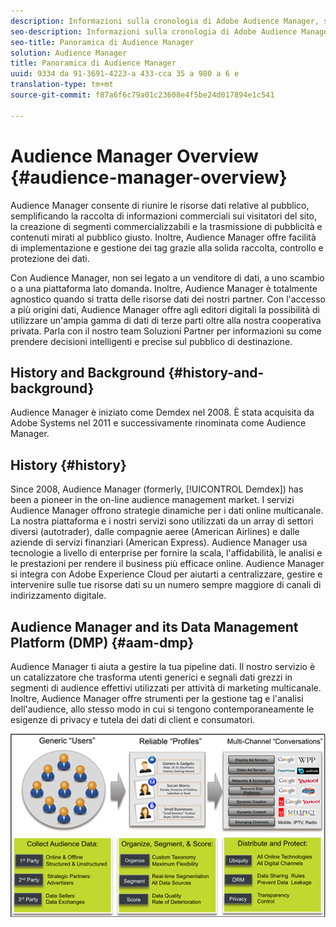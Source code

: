 ```yaml
---
description: Informazioni sulla cronologia di Adobe Audience Manager, sui tipi di dati raccolti, segmentazione, reporting e molto altro.
seo-description: Informazioni sulla cronologia di Adobe Audience Manager, sui tipi di dati raccolti, segmentazione, reporting e molto altro.
seo-title: Panoramica di Audience Manager
solution: Audience Manager
title: Panoramica di Audience Manager
uuid: 9334 da 91-3691-4223-a 433-cca 35 a 980 a 6 e
translation-type: tm+mt
source-git-commit: f87a6f6c79a01c23608e4f5be24d017894e1c541

---
```



# Audience Manager Overview {#audience-manager-overview}

Audience Manager consente di riunire le risorse dati relative al pubblico, semplificando la raccolta di informazioni commerciali sui visitatori del sito, la creazione di segmenti commercializzabili e la trasmissione di pubblicità e contenuti mirati al pubblico giusto. Inoltre, Audience Manager offre facilità di implementazione e gestione dei tag grazie alla solida raccolta, controllo e protezione dei dati.

Con Audience Manager, non sei legato a un venditore di dati, a uno scambio o a una piattaforma lato domanda. Inoltre, Audience Manager è totalmente agnostico quando si tratta delle risorse dati dei nostri partner. Con l'accesso a più origini dati, Audience Manager offre agli editori digitali la possibilità di utilizzare un'ampia gamma di dati di terze parti oltre alla nostra cooperativa privata. Parla con il nostro team Soluzioni Partner per informazioni su come prendere decisioni intelligenti e precise sul pubblico di destinazione.

## History and Background {#history-and-background}

Audience Manager è iniziato come Demdex nel 2008. È stata acquisita da Adobe Systems nel 2011 e successivamente rinominata come Audience Manager.

<!-- 

c_history_and_background.xml

 -->

## History {#history}

Since 2008, Audience Manager (formerly, [!UICONTROL Demdex]) has been a pioneer in the on-line audience management market. I servizi Audience Manager offrono strategie dinamiche per i dati online multicanale. La nostra piattaforma e i nostri servizi sono utilizzati da un array di settori diversi (autotrader), dalle compagnie aeree (American Airlines) e dalle aziende di servizi finanziari (American Express). Audience Manager usa tecnologie a livello di enterprise per fornire la scala, l'affidabilità, le analisi e le prestazioni per rendere il business più efficace online. Audience Manager si integra con Adobe Experience Cloud per aiutarti a centralizzare, gestire e intervenire sulle tue risorse dati su un numero sempre maggiore di canali di indirizzamento digitale.

## Audience Manager and its Data Management Platform (DMP) {#aam-dmp}

Audience Manager ti aiuta a gestire la tua pipeline dati. Il nostro servizio è un catalizzatore che trasforma utenti generici e segnali dati grezzi in segmenti di audience effettivi utilizzati per attività di marketing multicanale. Inoltre, Audience Manager offre strumenti per la gestione tag e l'analisi dell'audience, allo stesso modo in cui si tengono contemporaneamente le esigenze di privacy e tutela dei dati di client e consumatori.

![](assets/am_overview_80.png)

